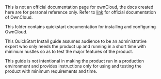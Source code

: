 This is not an official documentation page for ownCloud, the docs created here are for personal reference only. Refer to [link](https://doc.owncloud.org/server/10.1/) for official documentation of OwnCloud.

This folder contains quickstart documentation for installing and configuring OwnCloud.

This QuickStart Install guide assumes audience to be an administrative expert who only needs the product up and running in a short time with minimum hustles so as to test the major features of the product.

This guide is not intentional in making the product run in a production environment and provides instructions only for using and testing the product with minimum requirements and time.
